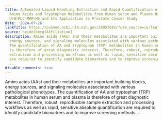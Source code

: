 ```yaml
---
title: Automated Liquid Handling Extraction and Rapid Quantification of Underivatized
  Amino Acids and Tryptophan Metabolites from Human Serum and Plasma Using Dual-Column
  U(H)PLC-MRM-MS and Its Application to Prostate Cancer Study
date: '2024-07-26'
linkTitle: https://pubmed.ncbi.nlm.nih.gov/39057693/?utm_source=curl&utm_medium=rss&utm_campaign=pubmed-2&utm_content=1FakS-2QOkCT8HsMOQP1bCRQ4YzyumYOmxmF0moLsQ3dFB1E9V&fc=20220326224207&ff=20240726183330&v=2.18.0.post9+e462414
source: heidelberg[Affiliation]
description: Amino acids (AAs) and their metabolites are important building blocks,
  energy sources, and signaling molecules associated with various pathological phenotypes.
  The quantification of AA and tryptophan (TRP) metabolites in human serum and plasma
  is therefore of great diagnostic interest. Therefore, robust, reproducible sample
  extraction and processing workflows as well as rapid, sensitive absolute quantification
  are required to identify candidate biomarkers and to improve screening methods.
  ...
disable_comments: true
---
```

Amino acids (AAs) and their metabolites are important building blocks, energy sources, and signaling molecules associated with various pathological phenotypes. The quantification of AA and tryptophan (TRP) metabolites in human serum and plasma is therefore of great diagnostic interest. Therefore, robust, reproducible sample extraction and processing workflows as well as rapid, sensitive absolute quantification are required to identify candidate biomarkers and to improve screening methods. ...